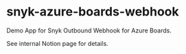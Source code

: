 # snyk-azure-boards-webhook

Demo App for Snyk Outbound Webhook for Azure Boards.

See internal Notion page for details.